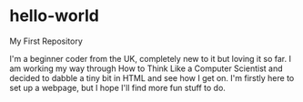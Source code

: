 # hello-world
My First Repository

I'm a beginner coder from the UK, completely new to it but loving it so far. I am working my way through How to Think Like a Computer Scientist and decided to dabble a tiny bit in HTML and see how I get on. I'm firstly here to set up a webpage, but I hope I'll find more fun stuff to do.
